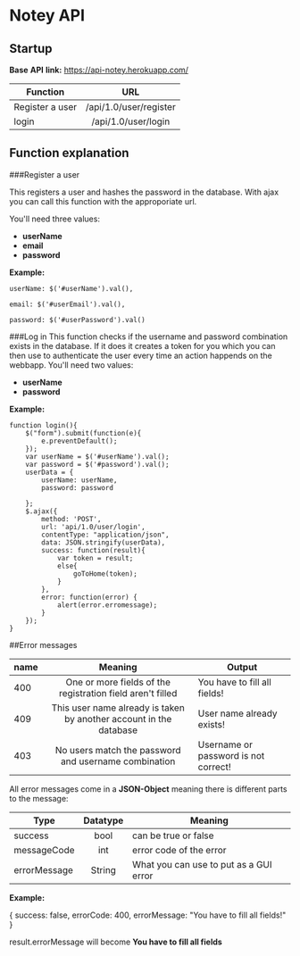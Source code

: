 # Notey API

## Startup

**Base** **API** **link:** https://api-notey.herokuapp.com/

| Function       | URL           |
| ------------- |:-------------:| 
| Register a user     | /api/1.0/user/register |
| login     | /api/1.0/user/login |


## Function explanation

###Register a user 

This registers a user and hashes the password in the database. With ajax you can call this function with the
approporiate url. 

You'll need three values: 
* **userName** 
* **email**
* **password** 

**Example:**
```
userName: $('#userName').val(),

email: $('#userEmail').val(),

password: $('#userPassword').val()

```

###Log in
This function checks if the username and password combination exists in the database. 
If it does it creates a token for you which you can then use to authenticate the user every time an action happends on the webbapp.
You'll need two values: 
* **userName** 
* **password**

**Example:**

```
function login(){
    $("form").submit(function(e){
        e.preventDefault();
    });
    var userName = $('#userName').val();
    var password = $('#password').val();
    userData = {
        userName: userName,
        password: password

    };
    $.ajax({
        method: 'POST',
        url: 'api/1.0/user/login',
        contentType: "application/json",
        data: JSON.stringify(userData),
        success: function(result){
            var token = result;
            else{
                goToHome(token);
            }
        },
        error: function(error) { 
            alert(error.erromessage); 
        }
    });
}

```

##Error messages

| name       | Meaning           | Output           |
| ------------- |:-------------:| ------------- | 
| 400     | One or more fields of the registration field aren't filled | You have to fill all fields! |
| 409     | This user name already is taken by another account in the database | User name already exists! |
| 403     | No users match the password and username combination | Username or password is not correct! |

All error messages come in a **JSON-Object** meaning there is different parts to the message:

| Type       | Datatype           | Meaning           |
| ------------- |:-------------:| ------------- | 
| success     | bool | can be true or false |
| messageCode     | int | error code of the error |
| errorMessage     | String | What you can use to put as a GUI error |

**Example:**

{
    success: false,
    errorCode: 400,
    errorMessage: "You have to fill all fields!"
}

result.errorMessage will become **You have to fill all fields**